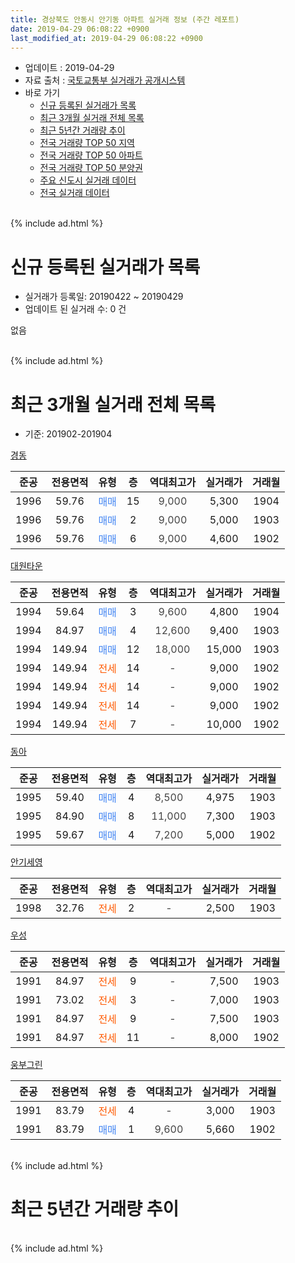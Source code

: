 ```yaml
---
title: 경상북도 안동시 안기동 아파트 실거래 정보 (주간 레포트)
date: 2019-04-29 06:08:22 +0900
last_modified_at: 2019-04-29 06:08:22 +0900
---
```


* 업데이트 : 2019-04-29
* 자료 출처 : [국토교통부 실거래가 공개시스템](http://rt.molit.go.kr)
* 바로 가기
    * [신규 등록된 실거래가 목록](#신규-등록된-실거래가-목록)
    * [최근 3개월 실거래 전체 목록](#최근-3개월-실거래-전체-목록)
    * [최근 5년간 거래량 추이](#최근-5년간-거래량-추이)
    * [전국 거래량 TOP 50 지역](https://inasie.github.io/apt-trade-info/최근-3개월-전국에서-가장-거래가-많이-발생한-지역)
    * [전국 거래량 TOP 50 아파트](https://inasie.github.io/apt-trade-info/최근-3개월-전국에서-가장-거래가-많이-발생한-아파트)
    * [전국 거래량 TOP 50 분양권](https://inasie.github.io/apt-trade-info/최근-3개월-전국에서-가장-거래가-많이-발생한-분양권)
    * [주요 신도시 실거래 데이터](https://inasie.github.io/apt-trade-info/주요-신도시)
    * [전국 실거래 데이터](https://inasie.github.io/apt-trade-info/전국)
<br>
{% include ad.html %}
<br>

# 신규 등록된 실거래가 목록
* 실거래가 등록일: 20190422 ~ 20190429
* 업데이트 된 실거래 수: 0 건

없음

<br>
{% include ad.html %}
<br>

# 최근 3개월 실거래 전체 목록
* 기준: 201902-201904


[경동](https://search.naver.com/search.naver?query=%EA%B2%BD%EC%83%81%EB%B6%81%EB%8F%84+%EC%95%88%EB%8F%99%EC%8B%9C+%EC%95%88%EA%B8%B0%EB%8F%99+%EA%B2%BD%EB%8F%99)

|준공|전용면적|유형|층|역대최고가|실거래가|거래월|
|:---:|:---:|:---:|:---:|:---:|:---:|:---:|
|1996|59.76|<span style="color:#4285f3">매매</span>|15|<span style="color:#444444">9,000</span>|5,300|1904|
|1996|59.76|<span style="color:#4285f3">매매</span>|2|<span style="color:#444444">9,000</span>|5,000|1903|
|1996|59.76|<span style="color:#4285f3">매매</span>|6|<span style="color:#444444">9,000</span>|4,600|1902|

[대원타운](https://search.naver.com/search.naver?query=%EA%B2%BD%EC%83%81%EB%B6%81%EB%8F%84+%EC%95%88%EB%8F%99%EC%8B%9C+%EC%95%88%EA%B8%B0%EB%8F%99+%EB%8C%80%EC%9B%90%ED%83%80%EC%9A%B4)

|준공|전용면적|유형|층|역대최고가|실거래가|거래월|
|:---:|:---:|:---:|:---:|:---:|:---:|:---:|
|1994|59.64|<span style="color:#4285f3">매매</span>|3|<span style="color:#444444">9,600</span>|4,800|1904|
|1994|84.97|<span style="color:#4285f3">매매</span>|4|<span style="color:#444444">12,600</span>|9,400|1903|
|1994|149.94|<span style="color:#4285f3">매매</span>|12|<span style="color:#444444">18,000</span>|15,000|1903|
|1994|149.94|<span style="color:#ff5a00">전세</span>|14|<span style="color:#444444">-</span>|9,000|1902|
|1994|149.94|<span style="color:#ff5a00">전세</span>|14|<span style="color:#444444">-</span>|9,000|1902|
|1994|149.94|<span style="color:#ff5a00">전세</span>|14|<span style="color:#444444">-</span>|9,000|1902|
|1994|149.94|<span style="color:#ff5a00">전세</span>|7|<span style="color:#444444">-</span>|10,000|1902|

[동아](https://search.naver.com/search.naver?query=%EA%B2%BD%EC%83%81%EB%B6%81%EB%8F%84+%EC%95%88%EB%8F%99%EC%8B%9C+%EC%95%88%EA%B8%B0%EB%8F%99+%EB%8F%99%EC%95%84)

|준공|전용면적|유형|층|역대최고가|실거래가|거래월|
|:---:|:---:|:---:|:---:|:---:|:---:|:---:|
|1995|59.40|<span style="color:#4285f3">매매</span>|4|<span style="color:#444444">8,500</span>|4,975|1903|
|1995|84.90|<span style="color:#4285f3">매매</span>|8|<span style="color:#444444">11,000</span>|7,300|1903|
|1995|59.67|<span style="color:#4285f3">매매</span>|4|<span style="color:#444444">7,200</span>|5,000|1902|

[안기세영](https://search.naver.com/search.naver?query=%EA%B2%BD%EC%83%81%EB%B6%81%EB%8F%84+%EC%95%88%EB%8F%99%EC%8B%9C+%EC%95%88%EA%B8%B0%EB%8F%99+%EC%95%88%EA%B8%B0%EC%84%B8%EC%98%81)

|준공|전용면적|유형|층|역대최고가|실거래가|거래월|
|:---:|:---:|:---:|:---:|:---:|:---:|:---:|
|1998|32.76|<span style="color:#ff5a00">전세</span>|2|<span style="color:#444444">-</span>|2,500|1903|

[우성](https://search.naver.com/search.naver?query=%EA%B2%BD%EC%83%81%EB%B6%81%EB%8F%84+%EC%95%88%EB%8F%99%EC%8B%9C+%EC%95%88%EA%B8%B0%EB%8F%99+%EC%9A%B0%EC%84%B1)

|준공|전용면적|유형|층|역대최고가|실거래가|거래월|
|:---:|:---:|:---:|:---:|:---:|:---:|:---:|
|1991|84.97|<span style="color:#ff5a00">전세</span>|9|<span style="color:#444444">-</span>|7,500|1903|
|1991|73.02|<span style="color:#ff5a00">전세</span>|3|<span style="color:#444444">-</span>|7,000|1903|
|1991|84.97|<span style="color:#ff5a00">전세</span>|9|<span style="color:#444444">-</span>|7,500|1903|
|1991|84.97|<span style="color:#ff5a00">전세</span>|11|<span style="color:#444444">-</span>|8,000|1902|

[웅부그린](https://search.naver.com/search.naver?query=%EA%B2%BD%EC%83%81%EB%B6%81%EB%8F%84+%EC%95%88%EB%8F%99%EC%8B%9C+%EC%95%88%EA%B8%B0%EB%8F%99+%EC%9B%85%EB%B6%80%EA%B7%B8%EB%A6%B0)

|준공|전용면적|유형|층|역대최고가|실거래가|거래월|
|:---:|:---:|:---:|:---:|:---:|:---:|:---:|
|1991|83.79|<span style="color:#ff5a00">전세</span>|4|<span style="color:#444444">-</span>|3,000|1903|
|1991|83.79|<span style="color:#4285f3">매매</span>|1|<span style="color:#444444">9,600</span>|5,660|1902|


<br>
{% include ad.html %}
<br>

# 최근 5년간 거래량 추이


<div style="width:100%;">
    <canvas id="deal_progress" height="200"></canvas>
</div>

<script>
new Chart(document.getElementById("deal_progress"), {
    type: 'line',
    data: {
        labels: ['201404','201405','201406','201407','201408','201409','201410','201411','201412','201501','201502','201503','201504','201505','201506','201507','201508','201509','201510','201511','201512','201601','201602','201603','201604','201605','201606','201607','201608','201609','201610','201611','201612','201701','201702','201703','201704','201705','201706','201707','201708','201709','201710','201711','201712','201801','201802','201803','201804','201805','201806','201807','201808','201809','201810','201811','201812','201901','201902','201903','201904'],
        datasets: [{
            label: '매매',
            pointRadius: 1,
            data: [11, 8, 5, 8, 10, 11, 9, 7, 6, 8, 9, 10, 7, 9, 6, 5, 4, 11, 10, 7, 7, 4, 7, 7, 2, 2, 5, 4, 5, 6, 2, 4, 3, 5, 7, 4, 8, 12, 7, 1, 8, 2, 10, 4, 6, 5, 1, 6, 3, 5, 6, 4, 3, 3, 4, 3, 4, 5, 3, 5, 2],
            borderColor: "rgba(255, 201, 14, 1)",
            backgroundColor: "rgba(255, 201, 14, 0.5)",
            fill: false,
            lineTension: 0
        },{
            label: '전월세',
            pointRadius: 1,
            data: [2, 3, 1, 2, 4, 1, 1, 4, 3, 2, 3, 8, 4, 3, 1, 1, 2, 0, 2, 4, 2, 0, 2, 3, 3, 1, 1, 1, 3, 4, 2, 2, 2, 2, 2, 1, 2, 1, 2, 3, 1, 0, 0, 0, 3, 0, 0, 1, 0, 5, 0, 3, 2, 0, 2, 1, 2, 3, 5, 5, 0],
            borderColor: "rgba(0, 141, 185, 1)",
            backgroundColor: "rgba(0, 141, 185, 0.5)",
            fill: false,
            lineTension: 0
        }
        ]
    },
    options: {
        responsive: true,
        title: {
            display: false
        },
        tooltips: {
            mode: 'index',
            intersect: false
        },
        hover: {
            mode: 'nearest',
            intersect: true
        },
        scales: {
            xAxes: [{
                display: true,
                scaleLabel: {
                    display: true,
                    labelString: '년/월'
                }
            }],
            yAxes: [{
                display: true,
                ticks: {
                    suggestedMin: 0,
                },
                scaleLabel: {
                    display: true,
                    labelString: '실거래 수'
                }
            }]
        }
    }
});

</script>


<br>
{% include ad.html %}
<br>

